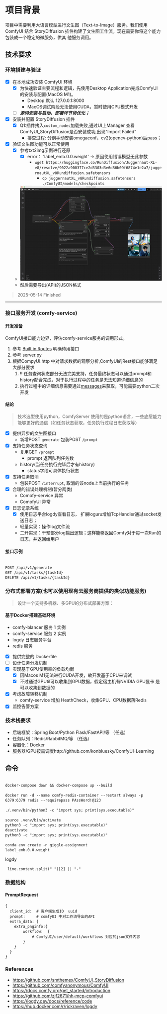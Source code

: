 # 项目背景
项目中需要利用大语言模型进行文生图（Text-to-Image）服务。我们使用 ComfyUI 结合
StoryDiffusion 插件构建了文生图工作流。现在需要你将这个能力包装成一个稳定的微服务，供其
他服务调用。

## 技术要求

### 环境搭建与验证

- [x] 在本地成功安装 ComfyUI 环境
  - [x] 为快速验证主要流程和逻辑，先使用Desktop Application完成ComfyUI的安装与配置(MacOS M1)。
    - Desktop 默认 127.0.0.1:8000 
    - MacOS调试阶段无法使用CUDA，暂时使用CPU模式开发
  - [ ] _**源码安装与启动，部署环节待优化；**_
- [x] 安装并配置 StoryDiffusion 插件
  - [x] Q1:插件拷入`custom_nodes`加载失败,通过UI上Manager 查看ComfyUI_StoryDiffusion是否安装成功,出现"Import Failed"
    - 排查过程: 分别手动安装omegaconf，cv2(opencv-python)后pass；
- [x] 验证文生图功能可以正常使用
    - [x] 参考txt2img示例进行还原
      - [x] error： 'label_emb.0.0.weight' -> 原因使用错误模型无此参数
        - `wget https://huggingface.co/RunDiffusion/Juggernaut-XL-v8/resolve/9022a900377ce2d3303d3e6d86b09f6874e1e2a7/juggernautXL_v8Rundiffusion.safetensors`
          - `cp juggernautXL_v8Rundiffusion.safetensors ./ComfyUI/models/checkpoints`
    - ![CleanShot 2025-05-14 at 21.51.09.png](Screenshot/CleanShot%202025-05-14%20at%2021.51.09.png)
    - 然后需要导出(API)的JSON格式 

> 2025-05-14 Finished
---- 

### 接口服务开发 (comfy-service)
#### 开发准备
ComfyUI接口能力边界，评估comfy-service服务的调用形式。
  1. 参考 [Built in Routes](https://docs.comfy.org/essentials/comfyui-server/comms_routes) 明确待用接口
  1. 参考 server.py
  1. 根据CompyUI.http 中对请求数据的观察分析,ComfyUI的Rest接口能够满足大部分要求
     1. !! 任务查询状态部分无法完美支持，任务最终状态可以通过prompt和history配合完成，对于执行过程中的任务是无法知道详细信息的
     1. 执行过程中的详细信息需要通过[messages](https://docs.comfy.org/essentials/comfyui-server/comms_messages)来获取，可能需要python二次开发

#### 结论
> 技术选型使用python，ComfyServer 使用的是python语言，一些底层能力能够更好的通信（如任务状态获取，任务执行过程日志获取等）

- [x] 提供异步的文生图接口
    - 新增POST `generate` 包装POST `/prompt`
- [x] 支持任务状态查询
    - 复用GET `/prompt`
      - prompt 返回队列任务数
    - history(当任务执行完毕后才有history)
      - status字段可具体执行状态
- [x] 支持任务取消
    - 包装POST `/interrupt`, 取消的该node上当前执行的任务
- [x] 合理的错误处理机制(暂分两类)
  - Comofy-service 异常
  - ComofyUI 异常
- [x] 日志记录系统
    - [x] 使用日志平台logdy查看日志， 扩展loguru增加TcpHandler通过socket发送日志；
    - 轻量实现：操作log文件流 
    - 二开实现：干预部分log输出逻辑；这样能够返回Comfy对于每一次Run的日志，并返回给用户 

#### 接口示例
```shell

POST /api/v1/generate
GET /api/v1/tasks/{taskId}
DELETE /api/v1/tasks/{taskId}

```

### 分布式部署方案(也可以使用现有云服务商提供的类似功能服务)
> 设计一个支持多机器、多GPU的分布式部署方案：

#### 基于Docker搭建基础环境

- comfy-blancer 服务 1 实例
- comfy-service 服务 2 实例
- logdy 日志服务平台
- redis 服务

- [x] 提供完整的 Dockerfile
- [ ] 设计任务分发机制
- [x] 实现基于GPU使用率的负载均衡
  - [x] 因Macos M1无法进行CUDA开发，故开发基于CPU来调试
  - [x] 不过通过GPUtil可以收集到GPU数据，假定宿主机有NVIDIA GPU显卡 是可以收集到数据的
- [x] 考虑故障转移机制
  - comfy-service 增加 HeathCheck，收集GPU、CPU数据落Redis 
- [x] 监控告警方案

### 技术栈要求
-  后端框架：Spring Boot/Python Flask/FastAPI/等 （任选）
-  任务队列：Redis/RabbitMQ/等 （任选）
-  容器化：Docker
-  服务器/GPU按需调度http://github.com/konbluesky/ComfyUI-Learning


## 命令
```shell

docker-compose down && docker-compose up --build

docker run -d --name comfy-redis-container --restart always -p 6379:6379 redis --requirepass PAssWord!@123

./.venv/bin/python3 -c "import sys; print(sys.executable)" 

source .venv/bin/activate
python3 -c "import sys; print(sys.executable)"     
deactivate
python3 -c "import sys; print(sys.executable)"

conda env create -n giggle-assignment
label_emb.0.0.weight

```

logdy

```
 line.content.split(" ")[2] || "-"
```


### 数据结构

#### PromptRequest
```
{
  client_id:  # 客户端生成ID  uuid
  prompt:     # comfyUI 中对工作流导出的API
  extra_data: {
    extra_pnginfo:{
        workflow:  {
            # ComfyUI/user/default/workflows 对应的json文件内容
        }
    }
  }
}
```

### References

- https://github.com/smthemex/ComfyUI_StoryDiffusion
- https://github.com/comfyanonymous/ComfyUI
- https://docs.comfy.org/get_started/introduction
- https://github.com/zjf2671/hh-mcp-comfyui
- https://logdy.dev/docs/reference/code
- https://hub.docker.com/r/rickraven/logdy
